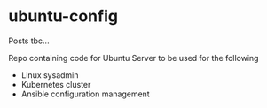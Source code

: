 # ubuntu-config

Posts tbc...

Repo containing code for Ubuntu Server to be used for the following

* Linux sysadmin
* Kubernetes cluster
* Ansible configuration management
